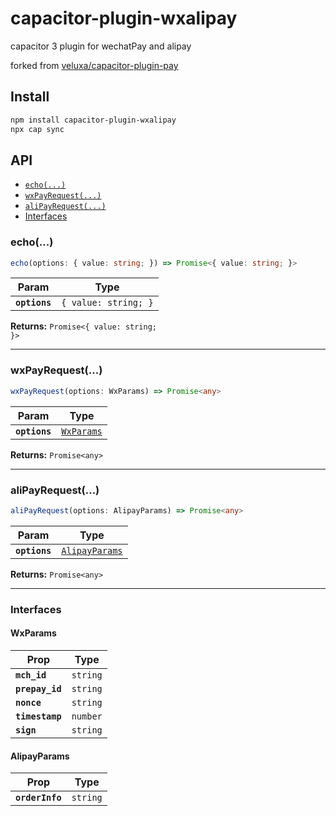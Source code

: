# capacitor-plugin-wxalipay

capacitor 3 plugin for wechatPay and alipay

forked from [veluxa/capacitor-plugin-pay](https://github.com/veluxa/capacitor-plugin-pay)

## Install

```bash
npm install capacitor-plugin-wxalipay
npx cap sync
```

## API

<docgen-index>

- [`echo(...)`](#echo)
- [`wxPayRequest(...)`](#wxpayrequest)
- [`aliPayRequest(...)`](#alipayrequest)
- [Interfaces](#interfaces)

</docgen-index>

<docgen-api>
<!--Update the source file JSDoc comments and rerun docgen to update the docs below-->

### echo(...)

```typescript
echo(options: { value: string; }) => Promise<{ value: string; }>
```

| Param         | Type                            |
| ------------- | ------------------------------- |
| **`options`** | <code>{ value: string; }</code> |

**Returns:** <code>Promise&lt;{ value: string; }&gt;</code>

---

### wxPayRequest(...)

```typescript
wxPayRequest(options: WxParams) => Promise<any>
```

| Param         | Type                                          |
| ------------- | --------------------------------------------- |
| **`options`** | <code><a href="#wxparams">WxParams</a></code> |

**Returns:** <code>Promise&lt;any&gt;</code>

---

### aliPayRequest(...)

```typescript
aliPayRequest(options: AlipayParams) => Promise<any>
```

| Param         | Type                                                  |
| ------------- | ----------------------------------------------------- |
| **`options`** | <code><a href="#alipayparams">AlipayParams</a></code> |

**Returns:** <code>Promise&lt;any&gt;</code>

---

### Interfaces

#### WxParams

| Prop            | Type                |
| --------------- | ------------------- |
| **`mch_id`**    | <code>string</code> |
| **`prepay_id`** | <code>string</code> |
| **`nonce`**     | <code>string</code> |
| **`timestamp`** | <code>number</code> |
| **`sign`**      | <code>string</code> |

#### AlipayParams

| Prop            | Type                |
| --------------- | ------------------- |
| **`orderInfo`** | <code>string</code> |

</docgen-api>

